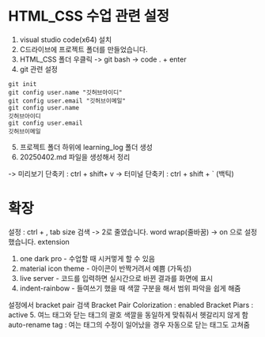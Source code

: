 # HTML_CSS 수업 관련 설정
1. visual studio code(x64) 설치
2. C드라이브에 프로젝트 폴더를 만들었습니다.
3. HTML_CSS 폴더 우클릭 -> git bash -> code . + enter
4. git 관련 설정
```
git init
git config user.name "깃허브아이디"
git config user.email "깃허브이메일"
git config user.name
깃허브아이디
git config user.email
깃허브이메일
```
5. 프로젝트 폴더 하위에 learning_log 폴더 생성
6. 20250402.md 파일을 생성해서 정리

-> 미리보기 단축키 : ctrl + shift+ v
-> 터미널 단축키 : ctrl + shift + ` (백틱)

# 확장

설정 : ctrl + ,
tab size 검색 -> 2로 줄였습니다.
word wrap(줄바꿈) -> on 으로 설정했습니다.
extension
1. one dark pro - 수업할 때 시커멓게 할 수 있음
2. material icon theme - 아이콘이 반짝거려서 예쁨 (가독성)
3. live server - 코드를 입력하면 실시간으로 바뀐 결과를 화면에 표시
4. indent-rainbow - 들여쓰기 했을 때 색깔 구분을 해서 범위 파악을 쉽게 해줌

설정에서 bracket pair 검색
Bracket Pair Colorization : enabled
Bracket Piars : active
5. 여느 태그와 닫는 태그의 괄호 색깔을 동일하게 맞춰줘서 헷갈리지 않게 함
auto-rename tag : 여는 태그의 수정이 일어났을 경우 자동으로 닫는 태그도 고쳐줌

